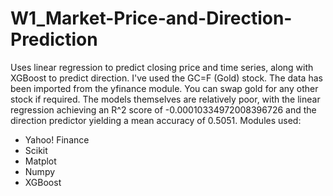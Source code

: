 # W1_Market-Price-and-Direction-Prediction
Uses linear regression to predict closing price and time series, along with XGBoost to predict direction. I've used the GC=F (Gold) stock.
The data has been imported from the yfinance module. You can swap gold for any other stock if required.
The models themselves are relatively poor, with the linear regression achieving an R^2 score of -0.00010334972008396726 and the direction predictor yielding a mean accuracy of 0.5051.
Modules used:
* Yahoo! Finance
* Scikit
* Matplot
* Numpy
* XGBoost
